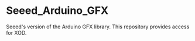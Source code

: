 # Seeed_Arduino_GFX
Seeed's version of the Arduino GFX library. This repository provides access for XOD.

